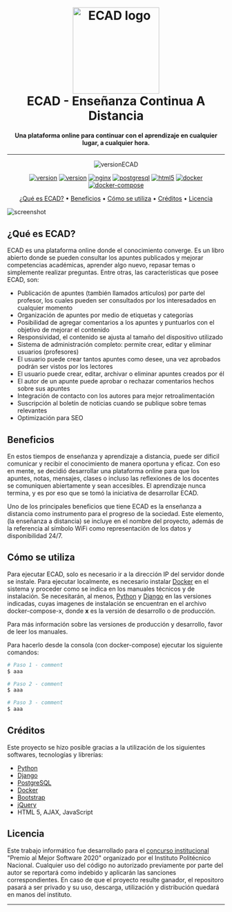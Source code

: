 
<h1 align="center">
  <a href="http://github.com"><img src="https://i.ibb.co/W5qWsf8/ECAD-psd.png" alt="ECAD logo" width="200"></a>
  <br>
  ECAD - Enseñanza Continua A Distancia
</h1>

<h4 align="center">Una plataforma online para continuar con el aprendizaje en cualquier lugar, a cualquier hora.</h4>

<hr>

<p align="center"> 
  <img src="https://img.shields.io/badge/ECAD v.-1.0.3-blue.svg" alt="versionECAD">
</p>

<p align="center">
  <a href="https://www.python.org/" target="_blank"><img src="https://img.shields.io/badge/python-3.1.3-F7CB3F.svg" alt="version"></a>
  <a href="https://www.djangoproject.com/" target="_blank"><img src="https://img.shields.io/badge/django-3.0.3-09541F.svg" alt="version"></a>
  <a href="https://www.nginx.com/" target="_blank"><img src="https://img.shields.io/badge/nginx-009639.svg" alt="nginx"></a>
  <a href="https://www.postgresql.org/" target="_blank"><img src="https://img.shields.io/badge/PostgreSQL-336690" alt="postgresql"></a>
  <a href="https://getbootstrap.com/" target="_blank"><img src="https://img.shields.io/badge/Bootstrap-purple.svg" alt="html5"></a>
  <a href="https://www.docker.com/" target="_blank"><img src="https://img.shields.io/badge/-docker-6CB5EE" alt="docker"></a>
  <a href="https://docs.docker.com/compose/"target="_blank"><img src="https://img.shields.io/badge/-docker%20compose-2391E6" alt="docker-compose"></a>
	
</p>
	
<p align="center">
  <a href="#qué-es-ECAD">¿Qué es ECAD?</a> •
  <a href="#beneficios">Beneficios</a> •
  <a href="#cómo-se-utiliza">Cómo se utiliza</a> •
  <a href="#créditos">Créditos</a> •
  <a href="#licencia">Licencia</a>
</p>

![screenshot](https://raw.githubusercontent.com/amitmerchant1990/electron-madownify/master/app/img/markdownify.gif)

## ¿Qué es **ECAD**?

ECAD es una plataforma online donde el conocimiento converge. Es un libro abierto donde se pueden consultar los apuntes publicados y mejorar competencias académicas, aprender algo nuevo, repasar temas o simplemente realizar preguntas.
Entre otras, las características que posee ECAD, son:

* Publicación de apuntes (también llamados artículos) por parte del profesor, los cuales pueden ser consultados por los interesadados en cualquier momento
* Organización de apuntes por medio de etiquetas y categorías
* Posibilidad de agregar comentarios a los apuntes y puntuarlos con el objetivo de mejorar el contenido
* Responsividad, el contenido se ajusta al tamaño del dispositivo utilizado
* Sistema de administración completo: permite crear, editar y eliminar usuarios (profesores)
* El usuario puede crear tantos apuntes como desee, una vez aprobados podrán ser vistos por los lectores
* El usuario puede crear, editar, archivar o eliminar apuntes creados por él
* El autor de un apunte puede aprobar o rechazar comentarios hechos sobre sus apuntes
* Integración de contacto con los autores para mejor retroalimentación
* Suscripción al boletín de noticias cuando se publique sobre temas relevantes
* Optimización para SEO

## Beneficios

En estos tiempos de enseñanza y aprendizaje a distancia, puede ser díficil comunicar y recibir el conocimiento de manera oportuna y eficaz. Con eso en mente, se decidió desarrollar una plataforma online para que los apuntes, notas, mensajes, clases o incluso las reflexiones de los docentes se comuniquen abiertamente y sean accesibles. El aprendizaje nunca termina, y es por eso que se tomó la iniciativa de desarrollar ECAD.

Uno de los principales beneficios que tiene ECAD es la enseñanza a distancia como instrumento para el progreso de la sociedad. Este elemento, (la enseñanza a distancia) se incluye en el nombre del proyecto, además de la referencia al símbolo WiFi como representación de los datos y disponibilidad 24/7.

## Cómo se utiliza

Para ejecutar ECAD, solo es necesario ir a la dirección IP del servidor donde se instale. Para ejecutar localmente, es necesario instalar [Docker](https://www.docker.com/) en el sistema y proceder como se indica en los manuales técnicos y de instalación. Se necesitarán, al menos, [Python](https://www.python.org/downloads/) y [Django](https://www.djangoproject.com/) en las versiones indicadas, cuyas imagenes de instalación se encuentran en el archivo docker-compose-x, donde **x** es la versión de desarrollo o de producción.  

Para más información sobre las versiones de producción y desarrollo, favor de leer los manuales.


Para hacerlo desde la consola (con docker-compose) ejecutar los siguiente comandos:

```bash
# Paso 1 - comment
$ aaa

# Paso 2 - comment
$ aaa

# Paso 3 - comment
$ aaa
```

## Créditos

Este proyecto se hizo posible gracias a la utilización de los siguientes softwares, tecnologías y librerías:

- [Python](https://www.python.org/)
- [Django](https://www.djangoproject.com/)
- [PostgreSQL](https://www.postgresql.org/)
- [Docker](https://www.docker.com/)
- [Bootstrap](https://getbootstrap.com/)
- [jQuery](https://jquery.com/)
- HTML 5, AJAX, JavaScript




## Licencia
Este trabajo informático fue desarrollado para el [concurso institucional](https://www.ipn.mx/des/alumnos-egresados/concursos-academicos.html) "Premio al Mejor Software 2020" organizado por el Instituto Politécnico Nacional. Cualquier uso del código no autorizado previamente por parte del autor se reportará como indebido y aplicarán las sanciones correspondientes. En caso de que el proyecto resulte ganador, el repositoro pasará a ser privado y su uso, descarga, utilización y distribución quedará en manos del instituto.

---



